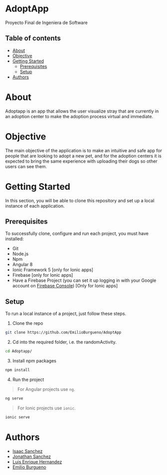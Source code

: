 # AdoptApp
Proyecto Final de Ingeniera de Software

## Table of contents
* [About](#about)
* [Objective](#objective)
* [Getting Started](#getting-started)
    * [Prerequisites](#prerequisites)
    * [Setup](#setup)
* [Authors](#authors)

# About
Adoptapp is an app that allows the user visualize stray that are currently in an adoption center to make the adoption process virtual and immediate.

# Objective
The main objective of the application is to make an intuitive and safe app for people that are looking to adopt a new pet, and for the adoption centers it is expected to bring the same experience with uploading their dogs so other users can see them.

# Getting Started
In this section, you will be able to clone this repository and set up a local instance of each application. 

## Prerequisites
To successfully clone, configure and run each project, you must have installed:

* Git
* Node.js
* Npm
* Angular 8
* Ionic Framework 5 [only for Ionic apps]
* Firebase [only for Ionic apps]
* Have a Firebase Project (you can set it up logging in with your Google account on [Firebase Console](https://console.firebase.google.com)) [Only for Ionic apps]

## Setup
To run a local instance of a project, just follow these steps.

1. Clone the repo

```bash
git clone https://github.com/EmilioBurgueno/AdoptApp
```

2. Cd into the required folder, i.e. the randomActivity.
```bash
cd Adoptapp/
```

3. Install npm packages
```bash
npm install
```
4. Run the project
> For Angular projects use `ng`.
```bash
ng serve 
```

> For Ionic projects use `ionic`.
```bash
ionic serve
```

# Authors
* [Isaac Sanchez](https://github.com/isaacsanchez18)
* [Jonathan Sanchez](https://github.com/JJAscencio)
* [Luis Enrique Hernandez](https://github.com/Luisitos99)
* [Emilio Burgueno](https://github.com/EmilioBurgueno)

